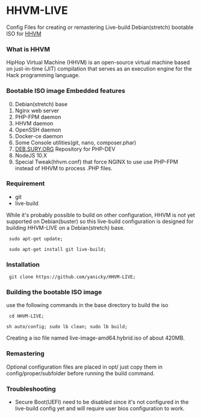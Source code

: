 # HHVM-LIVE
Config Files for creating or remastering Live-build Debian(stretch) bootable ISO for [HHVM](https://hhvm.com)

### What is HHVM

HipHop Virtual Machine (HHVM) is an open-source virtual machine based on just-in-time (JIT) compilation that serves as an execution engine for the Hack programming language.

### Bootable ISO image Embedded features

0. Debian(stretch) base
1. Nginx web server
2. PHP-FPM daemon
3. HHVM daemon
4. OpenSSH daemon
5. Docker-ce daemon
6. Some Console utilities(git, nano, composer.phar)
7. [DEB.SURY.ORG](https://deb.sury.org) Repository for PHP-DEV
8. NodeJS 10.X
9. Special Tweak(hhvm.conf) that force NGINX to use use PHP-FPM instead of HHVM to process .PHP files.

### Requirement
* git
* live-build

While it's probably possible to build on other configuration, HHVM is not yet supported on Debian(buster) so this live-build configuration is designed for building HHVM-LIVE on a Debian(stretch) base.

``` sudo apt-get update;```

``` sudo apt-get install git live-build;```

### Installation

``` git clone https://github.com/yanicky/HHVM-LIVE;```

### Building the bootable ISO image
use the following commands in the base directory to build the iso

``` cd HHVM-LIVE;```

```sh auto/config; sudo lb clean; sudo lb build;```

Creating a iso file named live-image-amd64.hybrid.iso of about 420MB.

### Remastering
Optional configuration files are placed in opt/ just copy them in config/proper/subfolder before running the build command.

### Troubleshooting
* Secure Boot(UEFI) need to be disabled since it's not configured in the live-build config yet and will require user bios configuration to work.
